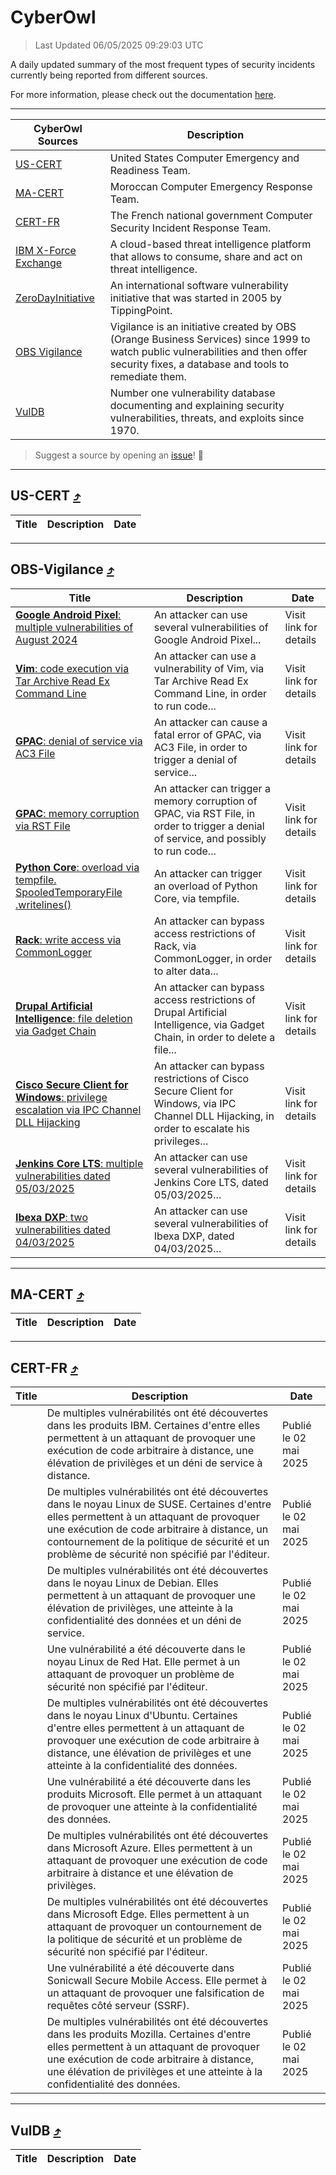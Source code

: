 
 <div id='top'></div>

# CyberOwl

 > Last Updated 06/05/2025 09:29:03 UTC
 
 A daily updated summary of the most frequent types of security incidents currently being reported from different sources.
 
 For more information, please check out the documentation [here](./docs/README.md).
 
 ---
 |CyberOwl Sources|Description|
 |---|---|
 |[US-CERT](#us-cert-arrow_heading_up)|United States Computer Emergency and Readiness Team.|
 |[MA-CERT](#ma-cert-arrow_heading_up)|Moroccan Computer Emergency Response Team.|
 |[CERT-FR](#cert-fr-arrow_heading_up)|The French national government Computer Security Incident Response Team.|
 |[IBM X-Force Exchange](#ibmcloud-arrow_heading_up)|A cloud-based threat intelligence platform that allows to consume, share and act on threat intelligence.|
 |[ZeroDayInitiative](#zerodayinitiative-arrow_heading_up)|An international software vulnerability initiative that was started in 2005 by TippingPoint.|
 |[OBS Vigilance](#obs-vigilance-arrow_heading_up)|Vigilance is an initiative created by OBS (Orange Business Services) since 1999 to watch public vulnerabilities and then offer security fixes, a database and tools to remediate them.|
 |[VulDB](#vuldb-arrow_heading_up)|Number one vulnerability database documenting and explaining security vulnerabilities, threats, and exploits since 1970.|
 
 > Suggest a source by opening an [issue](https://github.com/karimhabush/cyberowl/issues)! :raised_hands:
 ---

## US-CERT [:arrow_heading_up:](#cyberowl)

 |Title|Description|Date|
 |---|---|---|
 
 ---

## OBS-Vigilance [:arrow_heading_up:](#cyberowl)

 |Title|Description|Date|
 |---|---|---|
 |[<a href="https://vigilance.fr/vulnerability/Google-Android-Pixel-multiple-vulnerabilities-of-August-2024-44865" class="noirorange"><b>Google Android  Pixel</b>: multiple vulnerabilities of August 2024</a>](https://vigilance.fr/vulnerability/Google-Android-Pixel-multiple-vulnerabilities-of-August-2024-44865)|An attacker can use several vulnerabilities of Google Android  Pixel...|Visit link for details|
 |[<a href="https://vigilance.fr/vulnerability/Vim-code-execution-via-Tar-Archive-Read-Ex-Command-Line-46537" class="noirorange"><b>Vim</b>: code execution via Tar Archive Read Ex Command Line</a>](https://vigilance.fr/vulnerability/Vim-code-execution-via-Tar-Archive-Read-Ex-Command-Line-46537)|An attacker can use a vulnerability of Vim, via Tar Archive Read Ex Command Line, in order to run code...|Visit link for details|
 |[<a href="https://vigilance.fr/vulnerability/GPAC-denial-of-service-via-AC3-File-46536" class="noirorange"><b>GPAC</b>: denial of service via AC3 File</a>](https://vigilance.fr/vulnerability/GPAC-denial-of-service-via-AC3-File-46536)|An attacker can cause a fatal error of GPAC, via AC3 File, in order to trigger a denial of service...|Visit link for details|
 |[<a href="https://vigilance.fr/vulnerability/GPAC-memory-corruption-via-RST-File-46535" class="noirorange"><b>GPAC</b>: memory corruption via RST File</a>](https://vigilance.fr/vulnerability/GPAC-memory-corruption-via-RST-File-46535)|An attacker can trigger a memory corruption of GPAC, via RST File, in order to trigger a denial of service, and possibly to run code...|Visit link for details|
 |[<a href="https://vigilance.fr/vulnerability/Python-Core-overload-via-tempfile-SpooledTemporaryFile-writelines-46534" class="noirorange"><b>Python Core</b>: overload via tempfile.<wbr>SpooledTemporaryFile<wbr>.writelines()</wbr></wbr></a>](https://vigilance.fr/vulnerability/Python-Core-overload-via-tempfile-SpooledTemporaryFile-writelines-46534)|An attacker can trigger an overload of Python Core, via tempfile.|Visit link for details|
 |[<a href="https://vigilance.fr/vulnerability/Rack-write-access-via-CommonLogger-46533" class="noirorange"><b>Rack</b>: write access via CommonLogger</a>](https://vigilance.fr/vulnerability/Rack-write-access-via-CommonLogger-46533)|An attacker can bypass access restrictions of Rack, via CommonLogger, in order to alter data...|Visit link for details|
 |[<a href="https://vigilance.fr/vulnerability/Drupal-Artificial-Intelligence-file-deletion-via-Gadget-Chain-46531" class="noirorange"><b>Drupal Artificial Intelligence</b>: file deletion via Gadget Chain</a>](https://vigilance.fr/vulnerability/Drupal-Artificial-Intelligence-file-deletion-via-Gadget-Chain-46531)|An attacker can bypass access restrictions of Drupal Artificial Intelligence, via Gadget Chain, in order to delete a file...|Visit link for details|
 |[<a href="https://vigilance.fr/vulnerability/Cisco-Secure-Client-for-Windows-privilege-escalation-via-IPC-Channel-DLL-Hijacking-46529" class="noirorange"><b>Cisco Secure Client for Windows</b>: privilege escalation via IPC Channel DLL Hijacking</a>](https://vigilance.fr/vulnerability/Cisco-Secure-Client-for-Windows-privilege-escalation-via-IPC-Channel-DLL-Hijacking-46529)|An attacker can bypass restrictions of Cisco Secure Client for Windows, via IPC Channel DLL Hijacking, in order to escalate his privileges...|Visit link for details|
 |[<a href="https://vigilance.fr/vulnerability/Jenkins-Core-LTS-multiple-vulnerabilities-dated-05-03-2025-46528" class="noirorange"><b>Jenkins Core LTS</b>: multiple vulnerabilities dated 05/03/2025</a>](https://vigilance.fr/vulnerability/Jenkins-Core-LTS-multiple-vulnerabilities-dated-05-03-2025-46528)|An attacker can use several vulnerabilities of Jenkins Core LTS, dated 05/03/2025...|Visit link for details|
 |[<a href="https://vigilance.fr/vulnerability/Ibexa-DXP-two-vulnerabilities-dated-04-03-2025-46522" class="noirorange"><b>Ibexa DXP</b>: two vulnerabilities dated 04/03/2025</a>](https://vigilance.fr/vulnerability/Ibexa-DXP-two-vulnerabilities-dated-04-03-2025-46522)|An attacker can use several vulnerabilities of Ibexa DXP, dated 04/03/2025...|Visit link for details|
 
 ---

## MA-CERT [:arrow_heading_up:](#cyberowl)

 |Title|Description|Date|
 |---|---|---|
 
 ---

## CERT-FR [:arrow_heading_up:](#cyberowl)

 |Title|Description|Date|
 |---|---|---|
 |[](https://www.cert.ssi.gouv.fr/avis/CERTFR-2025-AVI-0370/)|De multiples vulnérabilités ont été découvertes dans les produits IBM. Certaines d'entre elles permettent à un attaquant de provoquer une exécution de code arbitraire à distance, une élévation de privilèges et un déni de service à distance.|Publié le 02 mai 2025|
 |[](https://www.cert.ssi.gouv.fr/avis/CERTFR-2025-AVI-0369/)|De multiples vulnérabilités ont été découvertes dans le noyau Linux de SUSE. Certaines d'entre elles permettent à un attaquant de provoquer une exécution de code arbitraire à distance, un contournement de la politique de sécurité et un problème de sécurité non spécifié par l'éditeur.|Publié le 02 mai 2025|
 |[](https://www.cert.ssi.gouv.fr/avis/CERTFR-2025-AVI-0368/)|De multiples vulnérabilités ont été découvertes dans le noyau Linux de Debian. Elles permettent à un attaquant de provoquer une élévation de privilèges, une atteinte à la confidentialité des données et un déni de service.|Publié le 02 mai 2025|
 |[](https://www.cert.ssi.gouv.fr/avis/CERTFR-2025-AVI-0367/)|Une vulnérabilité a été découverte dans le noyau Linux de Red Hat. Elle permet à un attaquant de provoquer un problème de sécurité non spécifié par l'éditeur.|Publié le 02 mai 2025|
 |[](https://www.cert.ssi.gouv.fr/avis/CERTFR-2025-AVI-0366/)|De multiples vulnérabilités ont été découvertes dans le noyau Linux d'Ubuntu. Certaines d'entre elles permettent à un attaquant de provoquer une exécution de code arbitraire à distance, une élévation de privilèges et une atteinte à la confidentialité des données.|Publié le 02 mai 2025|
 |[](https://www.cert.ssi.gouv.fr/avis/CERTFR-2025-AVI-0365/)|Une vulnérabilité a été découverte dans les produits Microsoft. Elle permet à un attaquant de provoquer une atteinte à la confidentialité des données.|Publié le 02 mai 2025|
 |[](https://www.cert.ssi.gouv.fr/avis/CERTFR-2025-AVI-0364/)|De multiples vulnérabilités ont été découvertes dans Microsoft Azure. Elles permettent à un attaquant de provoquer une exécution de code arbitraire à distance et une élévation de privilèges.|Publié le 02 mai 2025|
 |[](https://www.cert.ssi.gouv.fr/avis/CERTFR-2025-AVI-0363/)|De multiples vulnérabilités ont été découvertes dans Microsoft Edge. Elles permettent à un attaquant de provoquer un contournement de la politique de sécurité et un problème de sécurité non spécifié par l'éditeur.|Publié le 02 mai 2025|
 |[](https://www.cert.ssi.gouv.fr/avis/CERTFR-2025-AVI-0362/)|Une vulnérabilité a été découverte dans Sonicwall Secure Mobile Access. Elle permet à un attaquant de provoquer une falsification de requêtes côté serveur (SSRF).|Publié le 02 mai 2025|
 |[](https://www.cert.ssi.gouv.fr/avis/CERTFR-2025-AVI-0361/)|De multiples vulnérabilités ont été découvertes dans les produits Mozilla. Certaines d'entre elles permettent à un attaquant de provoquer une exécution de code arbitraire à distance, une élévation de privilèges et une atteinte à la confidentialité des données.|Publié le 02 mai 2025|
 
 ---

## VulDB [:arrow_heading_up:](#cyberowl)

 |Title|Description|Date|
 |---|---|---|
 
